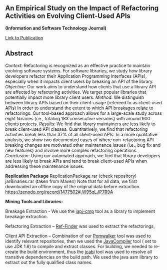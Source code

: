 An Empirical Study on the Impact of Refactoring Activities on Evolving Client-Used APIs
------
**(Information and Software Technology Journal)**

[Link to Publication](https://arxiv.org/abs/1709.09474)

## Abstract
*Context:* Refactoring is recognized as an effective practice to maintain evolving software systems. For software libraries, we study how library developers refactor their Application Programming Interfaces (APIs), especially when it impacts client users by breaking an API of the library. 
*Objective:* Our work aims to understand how clients that use a library API are affected by refactoring activities. We target popular libraries that potentially impact more library client users. 
*Method:* We distinguish between library APIs based on their client-usage (refereed to as client-used APIs) in order to understand the extent to which API breakages relate to refactorings. Our tool-based approach allows for a large-scale study across eight libraries (i.e., totaling 183 consecutive versions) with around 900 clients projects.
*Results:* We find that library maintainers are less likely to break client-used API classes. Quantitatively, we find that refactoring activities break less than 37% of all client-used APIs. In a more qualitative analysis, we show two documented cases of where non-refactoring API breaking changes are motivated other maintenance issues (i.e., bug fix and new features) and involve more complex refactoring operations. 
*Conclusion:* Using our automated approach, we find that library developers are less likely to break APIs and tend to break client-used APIs when addressing these maintenance issues.

**Replication Package**
ReplicationPackage.rar (check repository)
jarBinaries.rar (taken from Maven)
Note that for all data, we first downloaded an offline copy of the original data before extraction.
https://zenodo.org/record/1477502#.W95qLJP7R9A

**Mining Tools and Libraries:**

Breakage Extraction - We use the [japi-cmp](https://github.com/siom79/japicmp) tool as a library to implement breakage extraction.

Refactoring Extraction – [Ref-Finder](https://sites.google.com/site/reffindertool/) was used to extract the refactorings,

Client API Extraction – Combination of our [Pomwalker](https://github.com/raux/PomWalker) tool was used to identify relevant repositories, then we used the [JavaCompiler](https://docs.oracle.com/javase/7/docs/api/javax/tools/JavaCompiler.html) tool ( set to use JDK 1.6) to compile and extract classes. For building, we needed to re-create the build environment, thus the [jcabi](https://www.jcabi.com/) tool was used to resolve all transitive dependencies on the build path. We used the java asm library to extract out the fully qualified class names.
